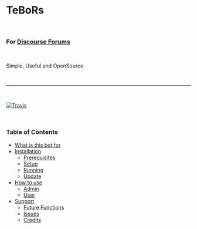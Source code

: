# TeBoRs

<br>

### For [Discourse Forums](http://discourse.org)

<br>

Simple, Useful and OpenSource

<br>

---

<br>

[![Travis](https://img.shields.io/travis/rust-lang/rust.svg?style=flat-square)](https://github.com/barreeeiroo/TeBoRs)

<br>

### Table of Contents

* [What is this bot for](#getting-started)
* [Installation](#writing-your-first-bot)
  * [Prerequisites](#prerequisites)
  * [Setup](#seup)
  * [Running](#running)
  * [Update](#update)
* [How to use](#how-to-use)
  * [Admin](#admin)
  * [User](#user)
* [Support](#support)
  * [Future Functions](#future-functions)
  * [Issues](#issues)
  * [Credits](#credits)
